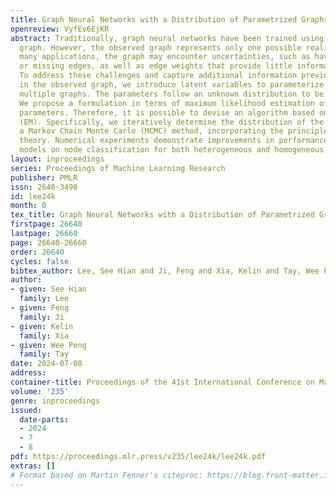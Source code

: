```yaml
---
title: Graph Neural Networks with a Distribution of Parametrized Graphs
openreview: VyfEv6EjKR
abstract: Traditionally, graph neural networks have been trained using a single observed
  graph. However, the observed graph represents only one possible realization. In
  many applications, the graph may encounter uncertainties, such as having erroneous
  or missing edges, as well as edge weights that provide little informative value.
  To address these challenges and capture additional information previously absent
  in the observed graph, we introduce latent variables to parameterize and generate
  multiple graphs. The parameters follow an unknown distribution to be estimated.
  We propose a formulation in terms of maximum likelihood estimation of the network
  parameters. Therefore, it is possible to devise an algorithm based on Expectation-Maximization
  (EM). Specifically, we iteratively determine the distribution of the graphs using
  a Markov Chain Monte Carlo (MCMC) method, incorporating the principles of PAC-Bayesian
  theory. Numerical experiments demonstrate improvements in performance against baseline
  models on node classification for both heterogeneous and homogeneous graphs.
layout: inproceedings
series: Proceedings of Machine Learning Research
publisher: PMLR
issn: 2640-3498
id: lee24k
month: 0
tex_title: Graph Neural Networks with a Distribution of Parametrized Graphs
firstpage: 26640
lastpage: 26660
page: 26640-26660
order: 26640
cycles: false
bibtex_author: Lee, See Hian and Ji, Feng and Xia, Kelin and Tay, Wee Peng
author:
- given: See Hian
  family: Lee
- given: Feng
  family: Ji
- given: Kelin
  family: Xia
- given: Wee Peng
  family: Tay
date: 2024-07-08
address:
container-title: Proceedings of the 41st International Conference on Machine Learning
volume: '235'
genre: inproceedings
issued:
  date-parts:
  - 2024
  - 7
  - 8
pdf: https://proceedings.mlr.press/v235/lee24k/lee24k.pdf
extras: []
# Format based on Martin Fenner's citeproc: https://blog.front-matter.io/posts/citeproc-yaml-for-bibliographies/
---
```


